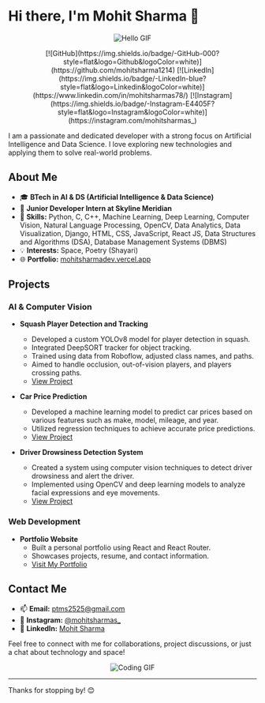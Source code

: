 # Hi there, I'm Mohit Sharma 👋

<p align="center">
  <img src="https://media.giphy.com/media/hvRJCLFzcasrR4ia7z/giphy.gif" alt="Hello GIF">
</p>
<p align="center">
[![GitHub](https://img.shields.io/badge/-GitHub-000?style=flat&logo=Github&logoColor=white)](https://github.com/mohitsharma1214)
[![LinkedIn](https://img.shields.io/badge/-LinkedIn-blue?style=flat&logo=Linkedin&logoColor=white)](https://www.linkedin.com/in/mohitsharmas78/)
[![Instagram](https://img.shields.io/badge/-Instagram-E4405F?style=flat&logo=Instagram&logoColor=white)](https://instagram.com/mohitsharmas_)
</p>
I am a passionate and dedicated developer with a strong focus on Artificial Intelligence and Data Science. I love exploring new technologies and applying them to solve real-world problems.

## About Me

- 🎓 **BTech in AI & DS (Artificial Intelligence & Data Science)**
- 💼 **Junior Developer Intern at Skyline Meridian**
- 🌟 **Skills:** Python, C, C++, Machine Learning, Deep Learning, Computer Vision, Natural Language Processing, OpenCV, Data Analytics, Data Visualization, Django, HTML, CSS, JavaScript, React JS, Data Structures and Algorithms (DSA), Database Management Systems (DBMS)
- 💡 **Interests:** Space, Poetry (Shayari)
- 🌐 **Portfolio:** [mohitsharmadev.vercel.app](https://mohitsharmadev.vercel.app/)

## Projects

### AI & Computer Vision

- **Squash Player Detection and Tracking**
  - Developed a custom YOLOv8 model for player detection in squash.
  - Integrated DeepSORT tracker for object tracking.
  - Trained using data from Roboflow, adjusted class names, and paths.
  - Aimed to handle occlusion, out-of-vision players, and players crossing paths.
  - [View Project](https://drive.google.com/drive/folders/1OnXBhIHmCQD9tugbaRfZTP93BRnuJZbB?usp=drive_link)

- **Car Price Prediction**
  - Developed a machine learning model to predict car prices based on various features such as make, model, mileage, and year.
  - Utilized regression techniques to achieve accurate price predictions.
  - [View Project](https://github.com/Mohitsharma1214/Car-Price-Prediction-Model)

- **Driver Drowsiness Detection System**
  - Created a system using computer vision techniques to detect driver drowsiness and alert the driver.
  - Implemented using OpenCV and deep learning models to analyze facial expressions and eye movements.
  - [View Project](https://github.com/Mohitsharma1214/Driver-Drowsiness-Detection-System)

### Web Development

- **Portfolio Website**
  - Built a personal portfolio using React and React Router.
  - Showcases projects, resume, and contact information.
  - [Visit My Portfolio](https://mohitsharmadev.vercel.app/)

## Contact Me

- 📫 **Email:** [ptms2525@gmail.com](mailto:ptms2525@gmail.com)
- 📱 **Instagram:** [@mohitsharmas_](https://instagram.com/mohitsharmas_)
- 📝 **LinkedIn:** [Mohit Sharma](https://www.linkedin.com/in/mohitsharmas78/)

Feel free to connect with me for collaborations, project discussions, or just a chat about technology and space!

<p align="center">
  <img src="https://media.giphy.com/media/l0MYt5jPR6QX5pnqM/giphy.gif" alt="Coding GIF">
</p>

---

Thanks for stopping by! 😊
